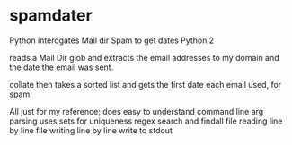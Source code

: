 # spamdater
Python interogates Mail dir Spam to get dates
Python 2

reads a Mail Dir glob and extracts the email addresses to my domain and the date the email was sent.

collate then takes a sorted list and gets the first date each email used, for spam.

All just for my reference;
does easy to understand command line arg parsing
uses sets for uniqueness
regex search and findall
file reading line by line 
file writing line by line
write to stdout
